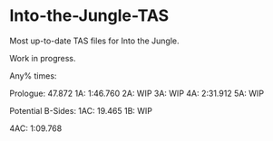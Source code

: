 # Into-the-Jungle-TAS
Most up-to-date TAS files for Into the Jungle.

Work in progress.

Any% times:

Prologue: 47.872
1A: 1:46.760
2A: WIP
3A: WIP
4A: 2:31.912
5A: WIP

Potential B-Sides:
1AC: 19.465
1B: WIP

4AC: 1:09.768

